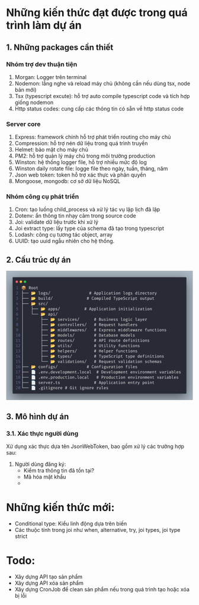 # Những kiến thức đạt được trong quá trình làm dự án

## 1. Những packages cần thiết

### Nhóm trợ dev thuận tiện

1. Morgan: Logger trên terminal
2. Nodemon: lắng nghe và reload máy chủ (không cần nếu dùng tsx, node bản mới)
3. Tsx (typescript excute): hỗ trợ auto compile typescript code và tích hợp
   giống nodemon
4. Http status codes: cung cấp các thông tin có sẵn về http status code

### Server core

1. Express: framework chính hỗ trợ phát triển routing cho máy chủ
2. Compression: hỗ trợ nén dữ liệu trong quá trình truyền
3. Helmet: bảo mật cho máy chủ
4. PM2: hỗ trợ quản lý máy chủ trong môi trường production
5. Winston: hệ thống logger file, hỗ trợ nhiều mức độ log
6. Winston daily rotate file: logge file theo ngày, tuần, tháng, năm
7. Json web token: token hỗ trợ xác thực và phân quyền
8. Mongoose, mongodb: cơ sở dữ liệu NoSQL

### Nhóm công cụ phát triển

1. Cron: tạo luồng child_process và xử lý tác vụ lập lịch đã lập
2. Dotenv: ẩn thông tin nhạy cảm trong source code
3. Joi: validate dữ liệu trước khi xử lý
4. Joi extract type: lấy type của schema đã tạo trong typescript
5. Lodash: công cụ tương tác object, array
6. UUID: tạo uuid ngẫu nhiên cho hệ thống.

## 2. Cấu trúc dự án

![project_structure](/images/code.png)

## 3. Mô hình dự án

### 3.1. Xác thực người dùng

Xử dụng xác thực dựa tên JsonWebToken, bao gồm xử lý các trưởng hợp sau:

1. Người dùng đăng ký:
    - Kiểm tra thông tin đã tồn tại?
    - Mã hóa mật khẩu
    -

# Những kiến thức mới:

-   Conditional type: Kiểu linh động dựa trên biến
-   Các thuộc tính trong joi như when, alternative, try, joi types, joi type
    strict

# Todo:

-   Xây dựng API tạo sản phẩm
-   Xây dựng API xóa sản phẩm
-   Xây dựng CronJob để clean sản phẩm nếu trong quá trình tạo hoặc xóa bị lỗi
